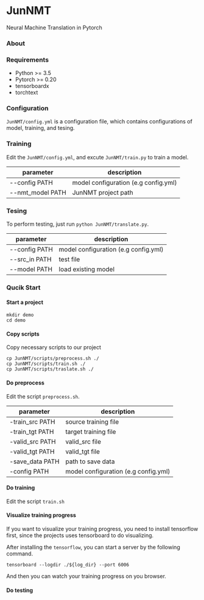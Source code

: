 # JunNMT
Neural Machine Translation in Pytorch

### About


### Requirements
- Python >= 3.5
- Pytorch >= 0.20
- tensorboardx
- torchtext

### Configuration
`JunNMT/config.yml` is a configuration file, which contains configurations of model, training, and tesing.


### Training
Edit the `JunNMT/config.yml`, and excute `JunNMT/train.py` to train a model.

| parameter     | description |
|---            |--- |
| --config PATH |  model configuration (e.g config.yml) |
| --nmt_model PATH  |  JunNMT project path |


### Tesing
To perform testing, just run `python JunNMT/translate.py`.

| parameter     | description |
|---            |--- |
| --config PATH |  model configuration (e.g config.yml) |
| --src_in PATH |  test file |
| --model PATH  |  load existing model |

### Qucik Start

#### Start a project

```
mkdir demo
cd demo
```

#### Copy scripts
Copy necessary scripts to our project

```
cp JunNMT/scripts/preprocess.sh ./
cp JunNMT/scripts/train.sh ./
cp JunNMT/scripts/traslate.sh ./
```
#### Do preprocess

Edit the script `preprocess.sh`.

| parameter     | description |
|---            |--- |
| -train_src PATH |  source training file |
| -train_tgt PATH |  target training file |
| -valid_src PATH |  valid_src file |
| -valid_tgt PATH |  valid_tgt file |
| -save_data PATH |  path to save data |
| -config PATH    |  model configuration (e.g config.yml) |

#### Do training
Edit the script `train.sh`

#### Visualize training progress
If you want to visualize your training progress, you need to install tensorflow first, since the projects uses tensorboard to do visualizing.

After installing the `tensorflow`, you can start a server by the following command.

```
tensorboard --logdir ./${log_dir} --port 6006
```

And then you can watch your training progress on you browser.

#### Do testing